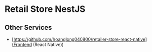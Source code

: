 # Retail Store NestJS

## Other Services

- [https://github.com/hoanglong040800/retailer-store-react-native](Frontend (React Native))